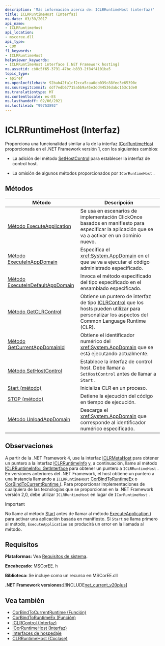 ```yaml
---
description: 'Más información acerca de: ICLRRuntimeHost (interfaz)'
title: ICLRRuntimeHost (Interfaz)
ms.date: 03/30/2017
api_name:
- ICLRRuntimeHost
api_location:
- mscoree.dll
api_type:
- COM
f1_keywords:
- ICLRRuntimeHost
helpviewer_keywords:
- ICLRRuntimeHost interface [.NET Framework hosting]
ms.assetid: cb0c5f65-3791-47bc-b833-2f84f4101ba5
topic_type:
- apiref
ms.openlocfilehash: 92bab42fa1cf2cca5caa0eb039c88fec3e65390c
ms.sourcegitcommit: ddf7edb67715a5b9a45e3dd44536dabc153c1de0
ms.translationtype: MT
ms.contentlocale: es-ES
ms.lasthandoff: 02/06/2021
ms.locfileid: "99753892"
---
```

# <a name="iclrruntimehost-interface"></a>ICLRRuntimeHost (Interfaz)

Proporciona una funcionalidad similar a la de la interfaz [ICorRuntimeHost](icorruntimehost-interface.md) proporcionada en el .NET Framework versión 1, con los siguientes cambios:  
  
- La adición del método [SetHostControl](iclrruntimehost-sethostcontrol-method.md) para establecer la interfaz de control host.  
  
- La omisión de algunos métodos proporcionados por `ICorRuntimeHost` .  
  
## <a name="methods"></a>Métodos  
  
|Método|Descripción|  
|------------|-----------------|  
|[Método ExecuteApplication](iclrruntimehost-executeapplication-method.md)|Se usa en escenarios de implementación ClickOnce basados en manifiesto para especificar la aplicación que se va a activar en un dominio nuevo.|  
|[Método ExecuteInAppDomain](iclrruntimehost-executeinappdomain-method.md)|Especifica el <xref:System.AppDomain> en el que se va a ejecutar el código administrado especificado.|  
|[Método ExecuteInDefaultAppDomain](iclrruntimehost-executeindefaultappdomain-method.md)|Invoca el método especificado del tipo especificado en el ensamblado especificado.|  
|[Método GetCLRControl](iclrruntimehost-getclrcontrol-method.md)|Obtiene un puntero de interfaz de tipo [ICLRControl](iclrcontrol-interface.md) que los hosts pueden utilizar para personalizar los aspectos del Common Language Runtime (CLR).|  
|[Método GetCurrentAppDomainId](iclrruntimehost-getcurrentappdomainid-method.md)|Obtiene el identificador numérico del <xref:System.AppDomain> que se está ejecutando actualmente.|  
|[Método SetHostControl](iclrruntimehost-sethostcontrol-method.md)|Establece la interfaz de control host. Debe llamar a `SetHostControl` antes de llamar a `Start` .|  
|[Start (método)](iclrruntimehost-start-method.md)|Inicializa CLR en un proceso.|  
|[STOP (método)](iclrruntimehost-stop-method.md)|Detiene la ejecución del código en tiempo de ejecución.|  
|[Método UnloadAppDomain](iclrruntimehost-unloadappdomain-method.md)|Descarga el <xref:System.AppDomain> que corresponde al identificador numérico especificado.|  
  
## <a name="remarks"></a>Observaciones  

 A partir de la .NET Framework 4, use la interfaz [ICLRMetaHost](iclrmetahost-interface.md) para obtener un puntero a la interfaz [ICLRRuntimeInfo](iclrruntimeinfo-interface.md) y, a continuación, llame al método [ICLRRuntimeInfo:: GetInterface](iclrruntimeinfo-getinterface-method.md) para obtener un puntero a `ICLRRuntimeHost` . En versiones anteriores del .NET Framework, el host obtiene un puntero a una instancia llamando a `ICLRRuntimeHost` [CorBindToRuntimeEx](corbindtoruntimeex-function.md) o [CorBindToCurrentRuntime (](corbindtocurrentruntime-function.md). Para proporcionar implementaciones de cualquiera de las tecnologías que se proporcionan en la .NET Framework versión 2,0, debe utilizar `ICLRRuntimeHost` en lugar de `ICorRuntimeHost` .  
  
> [!IMPORTANT]
> No llame al método [Start](iclrruntimehost-start-method.md) antes de llamar al método [ExecuteApplication (](iclrruntimehost-executeapplication-method.md) para activar una aplicación basada en manifiesto. Si `Start` se llama primero al método, `ExecuteApplication` se producirá un error en la llamada al método.  
  
## <a name="requirements"></a>Requisitos  

 **Plataformas:** Vea [Requisitos de sistema](../../get-started/system-requirements.md).  
  
 **Encabezado:** MSCorEE. h  
  
 **Biblioteca:** Se incluye como un recurso en MSCorEE.dll  
  
 **.NET Framework versiones:**[!INCLUDE[net_current_v20plus](../../../../includes/net-current-v20plus-md.md)]  
  
## <a name="see-also"></a>Vea también

- [CorBindToCurrentRuntime (Función)](corbindtocurrentruntime-function.md)
- [CorBindToRuntimeEx (Función)](corbindtoruntimeex-function.md)
- [ICLRControl (Interfaz)](iclrcontrol-interface.md)
- [ICorRuntimeHost (Interfaz)](icorruntimehost-interface.md)
- [Interfaces de hospedaje](hosting-interfaces.md)
- [CLRRuntimeHost (Coclase)](clrruntimehost-coclass.md)

